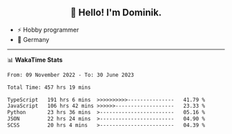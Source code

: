 <h2 align="center">👋 Hello! I'm Dominik.</h2>

- ⚡ Hobby programmer
- 📍 Germany

---
📊 **WakaTime Stats**
<!--START_SECTION:waka-->

```txt
From: 09 November 2022 - To: 30 June 2023

Total Time: 457 hrs 19 mins

TypeScript   191 hrs 6 mins  >>>>>>>>>>---------------   41.79 %
JavaScript   106 hrs 42 mins >>>>>>-------------------   23.33 %
Python       23 hrs 36 mins  >------------------------   05.16 %
JSON         22 hrs 24 mins  >------------------------   04.90 %
SCSS         20 hrs 4 mins   >------------------------   04.39 %
```

<!--END_SECTION:waka-->
